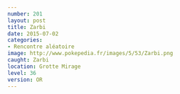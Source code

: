 ```yaml
---
number: 201
layout: post
title: Zarbi
date: 2015-07-02
categories:
- Rencontre aléatoire
image: http://www.pokepedia.fr/images/5/53/Zarbi.png
caught: Zarbi
location: Grotte Mirage
level: 36
version: OR
---
```

